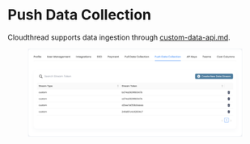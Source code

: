 # Push Data Collection

Cloudthread supports data ingestion through [custom-data-api.md](../custom-data-api.md "mention").

<figure><img src="../../.gitbook/assets/settings-push-data-collection-1.png" alt=""><figcaption></figcaption></figure>
